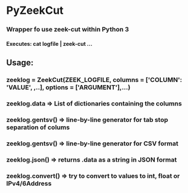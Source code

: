 # PyZeekCut

### Wrapper fo use zeek-cut within Python 3
#### Executes: cat logfile | zeek-cut ...

## Usage:

### zeeklog = ZeekCut(ZEEK_LOGFILE, columns = ['COLUMN': 'VALUE', ,..], options = ['ARGUMENT'],...)
####
### zeeklog.data => List of dictionaries containing the columns
####
### zeeklog.gentsv() => line-by-line generator for tab stop separation of colums
####
### zeeklog.gentsv() => line-by-line generator for CSV format
####
### zeeklog.json() => returns .data as a string in JSON format
####
### zeeklog.convert() => try to convert to values to int, float or IPv4/6Address
